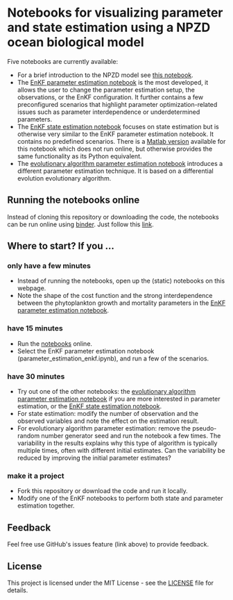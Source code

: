 # Notebooks for visualizing parameter and state estimation using a NPZD ocean biological model

Five notebooks are currently available:

 * For a brief introduction to the NPZD model see [this notebook](npzd.ipynb).
 * The [EnKF parameter estimation notebook](parameter_estimation_enkf.ipynb) is the most developed, it allows the user to change the parameter estimation setup, the observations, or the EnKF configuration. It further contains a few preconfigured scenarios that highlight parameter optimization-related issues such as parameter interdependence or underdetermined parameters.
 * The [EnKF state estimation notebook](state_estimation_enkf.ipynb) focuses on state estimation but is otherwise very similar to the EnKF parameter estimation notebook. It contains no predefined scenarios. There is a [Matlab version](state_estimation_enkf_matlab.ipynb) available for this notebook which does not run online, but otherwise provides the same functionality as its Python equivalent.
 * The [evolutionary algorithm parameter estimation notebook](parameter_estimation_de.ipynb) introduces a different parameter estimation technique. It is based on a differential evolution evolutionary algorithm.

## Running the notebooks online

Instead of cloning this repository or downloading the code, the notebooks can be run online using [binder](https://mybinder.org/).
Just follow this [link](https://mybinder.org/v2/gh/jpmattern/obm-primer/HEAD). 

## Where to start? If you ...

### only have a few minutes

 * Instead of running the notebooks, open up the (static) notebooks on this webpage.
 * Note the shape of the cost function and the strong interdependence between the phytoplankton growth and mortality parameters in the [EnKF parameter estimation notebook](parameter_estimation_enkf.ipynb).

### have 15 minutes
 
 * Run the [notebooks](https://mybinder.org/v2/gh/jpmattern/obm-primer/HEAD) online.
 * Select the EnKF parameter estimation notebook (parameter_estimation_enkf.ipynb), and run a few of the scenarios.

### have 30 minutes

 * Try out one of the other notebooks: the [evolutionary algorithm parameter estimation notebook](parameter_estimation_de.ipynb) if you are more interested in parameter estimation, or the [EnKF state estimation notebook](state_estimation_enkf.ipynb).
 * For state estimation: modify the number of observation and the observed variables and note the effect on the estimation result. 
 * For evolutionary algorithm parameter estimation: remove the pseudo-random number generator seed and run the notebook a few times. The variability in the results explains why this type of algorithm is typically multiple times, often with different initial estimates. Can the variability be reduced by improving the initial parameter estimates?

### make it a project

 * Fork this repository or download the code and run it locally.
 * Modify one of the EnKF notebooks to perform both state and parameter estimation together.

## Feedback

Feel free use GitHub's issues feature (link above) to provide feedback.

## License

This project is licensed under the MIT License - see the [LICENSE](LICENSE) file for details.
